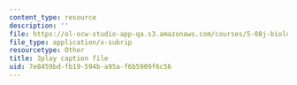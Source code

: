```yaml
---
content_type: resource
description: ''
file: https://ol-ocw-studio-app-qa.s3.amazonaws.com/courses/5-08j-biological-chemistry-ii-spring-2016/7e8459bdfb19594ba95af6b5909f6c56_Tl9wrTWiFQY.vtt
file_type: application/x-subrip
resourcetype: Other
title: 3play caption file
uid: 7e8459bd-fb19-594b-a95a-f6b5909f6c56
---
```

